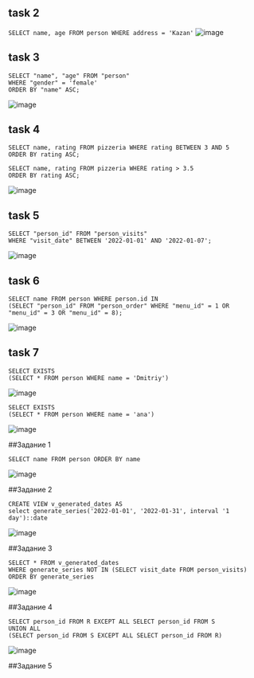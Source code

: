## task 2
``` SELECT name, age FROM person WHERE address = 'Kazan' ```
![image](https://github.com/MelnikovMatveu/db_practice/assets/145557573/d4ee0bf7-ee12-48d4-91df-32394a000a34)

## task 3
```
SELECT "name", "age" FROM "person"
WHERE "gender" = 'female'
ORDER BY "name" ASC;
```
![image](https://github.com/MelnikovMatveu/db_practice/assets/145557573/5ae2dfc4-f960-4ac6-b4ca-94f2efc0180f)


## task 4


```
SELECT name, rating FROM pizzeria WHERE rating BETWEEN 3 AND 5
ORDER BY rating ASC;
```

```
SELECT name, rating FROM pizzeria WHERE rating > 3.5
ORDER BY rating ASC;
```

![image](https://github.com/MelnikovMatveu/db_practice/assets/145557573/0c0e6c25-6ad7-41c8-971c-52eabe2b6bcf)



## task 5

```
SELECT "person_id" FROM "person_visits"
WHERE "visit_date" BETWEEN '2022-01-01' AND '2022-01-07';
```

![image](https://github.com/MelnikovMatveu/db_practice/assets/145557573/958951b4-f8ba-4568-bb0e-9ea60367235e)


## task 6

```
SELECT name FROM person WHERE person.id IN
(SELECT "person_id" FROM "person_order" WHERE "menu_id" = 1 OR "menu_id" = 3 OR "menu_id" = 8);
```

![image](https://github.com/MelnikovMatveu/db_practice/assets/145557573/5010610c-c1a9-433e-9bb0-30f19153133a)


## task 7

```
SELECT EXISTS
(SELECT * FROM person WHERE name = 'Dmitriy')
```

![image](https://github.com/MelnikovMatveu/db_practice/assets/145557573/d0e50be3-81ae-4b87-aaf4-33aa1743a068)


```
SELECT EXISTS
(SELECT * FROM person WHERE name = 'ana')
```

![image](https://github.com/MelnikovMatveu/db_practice/assets/145557573/5253096a-4623-42b4-ac54-d9a9d1c21916)






##Задание 1
```
SELECT name FROM person ORDER BY name
```
![image](https://github.com/MelnikovMatveu/db_practice/assets/145557573/af7d9862-b3ed-479f-b25c-f4a42966a630)


##Задание 2

```
CREATE VIEW v_generated_dates AS
select generate_series('2022-01-01', '2022-01-31', interval '1 day')::date
```

![image](https://github.com/MelnikovMatveu/db_practice/assets/145557573/52f07a49-8ddc-49a8-9f84-cdf45110ff34)



##Задание 3

```
SELECT * FROM v_generated_dates
WHERE generate_series NOT IN (SELECT visit_date FROM person_visits)
ORDER BY generate_series
```

![image](https://github.com/MelnikovMatveu/db_practice/assets/145557573/fb2edbea-0fc3-4938-a207-5a1fa28bc3ce)


##Задание 4

```
SELECT person_id FROM R EXCEPT ALL SELECT person_id FROM S
UNION ALL 
(SELECT person_id FROM S EXCEPT ALL SELECT person_id FROM R)
```

![image](https://github.com/MelnikovMatveu/db_practice/assets/145557573/f0e09589-4b27-4373-9702-2566358119b2)


##Задание 5

```

```
